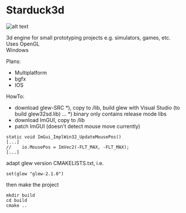 # Starduck3d

![alt text](20190420_jeep_innertexture_bug_again.png)

3d engine for small prototyping projects e.g. simulators, games, etc.  
Uses OpenGL  
Windows  

Plans:
- Multiplatform
- bgfx
- IOS

HowTo:  
- download glew-SRC *), copy to /lib, build glew with Visual Studio (to build glew32sd.lib) ... *) binary only contains release mode libs 
- download ImGUI, copy to /lib
- patch ImGUI (doesn't detect mouse move currently)
```
static void ImGui_ImplWin32_UpdateMousePos()
[...]
//    io.MousePos = ImVec2(-FLT_MAX, -FLT_MAX);
[...]
```

adapt glew version CMAKELISTS.txt, i.e.

```
set(glew "glew-2.1.0")
```
then make the project
```
mkdir build
cd build
cmake ..
```
